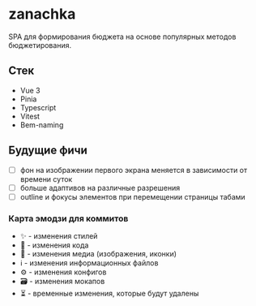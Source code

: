 # zanachka
SPA для формирования бюджета на основе популярных методов бюджетирования.

## Стек
- Vue 3
- Pinia
- Typescript
- Vitest
- Bem-naming

## Будущие фичи
- [ ] фон на изображении первого экрана меняется в зависимости от времени суток
- [ ] больше адаптивов на различные разрешения
- [ ] outline и фокусы элементов при перемещении страницы табами

### Карта эмодзи для коммитов
- ✨ - изменения стилей
- 🌵 - изменения кода
- 🌌 - изменения медиа (изображения, иконки)
- ℹ️ - изменения информационных файлов
- ⚙️ - изменения конфигов
- 🗃 - изменения мокапов
- ⏳ - временные изменения, которые будут удалены
